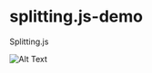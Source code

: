 # splitting.js-demo
Splitting.js 


![Alt Text](https://media.giphy.com/media/jsYmtoso0pXxTXZwYH/giphy.gif)